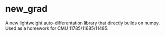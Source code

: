 # new_grad
A new lightweight auto-differentation library that directly builds on numpy. Used as a homework for CMU 11785/11685/11485.
